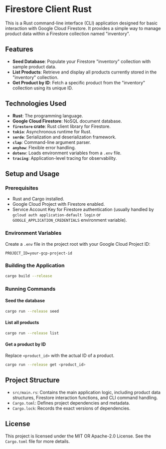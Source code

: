 # Firestore Client Rust

This is a Rust command-line interface (CLI) application designed for basic interaction with Google Cloud Firestore. It provides a simple way to manage product data within a Firestore collection named "inventory".

## Features

- **Seed Database**: Populate your Firestore "inventory" collection with sample product data.
- **List Products**: Retrieve and display all products currently stored in the "inventory" collection.
- **Get Product by ID**: Fetch a specific product from the "inventory" collection using its unique ID.

## Technologies Used

- **Rust**: The programming language.
- **Google Cloud Firestore**: NoSQL document database.
- **`firestore` crate**: Rust client library for Firestore.
- **`tokio`**: Asynchronous runtime for Rust.
- **`serde`**: Serialization and deserialization framework.
- **`clap`**: Command-line argument parser.
- **`anyhow`**: Flexible error handling.
- **`dotenv`**: Loads environment variables from a `.env` file.
- **`tracing`**: Application-level tracing for observability.

## Setup and Usage

### Prerequisites

- Rust and Cargo installed.
- Google Cloud Project with Firestore enabled.
- Service Account Key for Firestore authentication (usually handled by `gcloud auth application-default login` or `GOOGLE_APPLICATION_CREDENTIALS` environment variable).

### Environment Variables

Create a `.env` file in the project root with your Google Cloud Project ID:

```
PROJECT_ID=your-gcp-project-id
```

### Building the Application

```bash
cargo build --release
```

### Running Commands

#### Seed the database

```bash
cargo run --release seed
```

#### List all products

```bash
cargo run --release list
```

#### Get a product by ID

Replace `<product_id>` with the actual ID of a product.

```bash
cargo run --release get <product_id>
```

## Project Structure

- `src/main.rs`: Contains the main application logic, including product data structures, Firestore interaction functions, and CLI command handling.
- `Cargo.toml`: Defines project dependencies and metadata.
- `Cargo.lock`: Records the exact versions of dependencies.

## License

This project is licensed under the MIT OR Apache-2.0 License. See the `Cargo.toml` file for more details.
